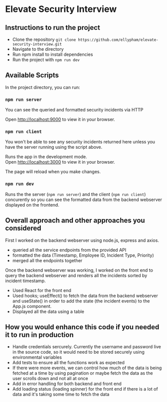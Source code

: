 # Elevate Security Interview

## Instructions to run the project
- Clone the repository `git clone https://github.com/ellypham/elevate-security-interview.git`
- Navigate to the directory
- Run npm install to install dependencies
- Run the project with `npm run dev`

## Available Scripts

In the project directory, you can run:

### `npm run server`
You can see the queried and formatted security incidents via HTTP

Open [http://localhost:9000](http://localhost:9000) to view it in your browser.

### `npm run client`
You won't be able to see any security incidents returned here unless you have the server running using the script above.

Runs the app in the development mode.\
Open [http://localhost:3000](http://localhost:3000) to view it in your browser. 

The page will reload when you make changes.

### `npm run dev`

Runs the the server (`npm run server`) and the client (`npm run client`) concurently so you can see the formatted data from the backend webserver displayed on the frontend.

## Overall approach and other approaches you considered
First I worked on the backend webserver using node.js, express and axios.
- queried all the service endpoints from the provided API
- formatted the data (Timestamp, Employee ID, Incident Type, Priority)
- merged all the endpoints together

Once the backend webserver was working, I worked on the front end to query the backend webserver and renders all the incidents sorted by incident timestamp. 
- Used React for the front end
- Used hooks; useEffect() to fetch the data from the backend webserver and useState() in order to add the state (the incident events) to the App.js component.
- Displayed all the data using a table 

## How you would enhance this code if you needed it to run in production
- Handle credentials sercurely. Currently the username and password live in the source code, so it would need to be stored securely using environmental variables
- Add tests to ensure all the functions work as expected
- If there were more events, we can control how much of the data is being fetched at a time by using pagination or maybe fetch the data as the user scrolls down and not all at once
- Add in error handling for both backend and front end
- Add loading status (loading spinner) for the front end if there is a lot of data and it's taking some time to fetch the data
